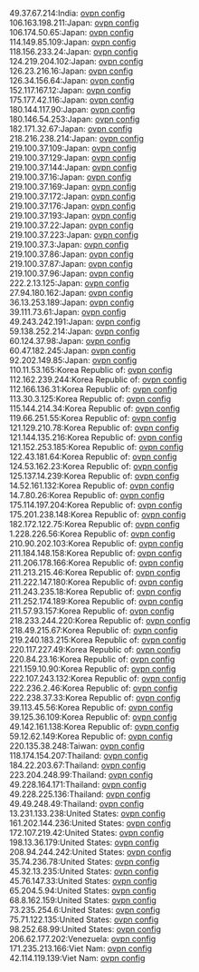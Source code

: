 49.37.67.214:India: [ovpn config](vpn/49_37_67_214.ovpn)  
106.163.198.211:Japan: [ovpn config](vpn/106_163_198_211.ovpn)  
106.174.50.65:Japan: [ovpn config](vpn/106_174_50_65.ovpn)  
114.149.85.109:Japan: [ovpn config](vpn/114_149_85_109.ovpn)  
118.156.233.24:Japan: [ovpn config](vpn/118_156_233_24.ovpn)  
124.219.204.102:Japan: [ovpn config](vpn/124_219_204_102.ovpn)  
126.23.216.16:Japan: [ovpn config](vpn/126_23_216_16.ovpn)  
126.34.156.64:Japan: [ovpn config](vpn/126_34_156_64.ovpn)  
152.117.167.12:Japan: [ovpn config](vpn/152_117_167_12.ovpn)  
175.177.42.116:Japan: [ovpn config](vpn/175_177_42_116.ovpn)  
180.144.117.90:Japan: [ovpn config](vpn/180_144_117_90.ovpn)  
180.146.54.253:Japan: [ovpn config](vpn/180_146_54_253.ovpn)  
182.171.32.67:Japan: [ovpn config](vpn/182_171_32_67.ovpn)  
218.216.238.214:Japan: [ovpn config](vpn/218_216_238_214.ovpn)  
219.100.37.109:Japan: [ovpn config](vpn/219_100_37_109.ovpn)  
219.100.37.129:Japan: [ovpn config](vpn/219_100_37_129.ovpn)  
219.100.37.144:Japan: [ovpn config](vpn/219_100_37_144.ovpn)  
219.100.37.16:Japan: [ovpn config](vpn/219_100_37_16.ovpn)  
219.100.37.169:Japan: [ovpn config](vpn/219_100_37_169.ovpn)  
219.100.37.172:Japan: [ovpn config](vpn/219_100_37_172.ovpn)  
219.100.37.176:Japan: [ovpn config](vpn/219_100_37_176.ovpn)  
219.100.37.193:Japan: [ovpn config](vpn/219_100_37_193.ovpn)  
219.100.37.22:Japan: [ovpn config](vpn/219_100_37_22.ovpn)  
219.100.37.223:Japan: [ovpn config](vpn/219_100_37_223.ovpn)  
219.100.37.3:Japan: [ovpn config](vpn/219_100_37_3.ovpn)  
219.100.37.86:Japan: [ovpn config](vpn/219_100_37_86.ovpn)  
219.100.37.87:Japan: [ovpn config](vpn/219_100_37_87.ovpn)  
219.100.37.96:Japan: [ovpn config](vpn/219_100_37_96.ovpn)  
222.2.13.125:Japan: [ovpn config](vpn/222_2_13_125.ovpn)  
27.94.180.162:Japan: [ovpn config](vpn/27_94_180_162.ovpn)  
36.13.253.189:Japan: [ovpn config](vpn/36_13_253_189.ovpn)  
39.111.73.61:Japan: [ovpn config](vpn/39_111_73_61.ovpn)  
49.243.242.191:Japan: [ovpn config](vpn/49_243_242_191.ovpn)  
59.138.252.214:Japan: [ovpn config](vpn/59_138_252_214.ovpn)  
60.124.37.98:Japan: [ovpn config](vpn/60_124_37_98.ovpn)  
60.47.182.245:Japan: [ovpn config](vpn/60_47_182_245.ovpn)  
92.202.149.85:Japan: [ovpn config](vpn/92_202_149_85.ovpn)  
110.11.53.165:Korea Republic of: [ovpn config](vpn/110_11_53_165.ovpn)  
112.162.239.244:Korea Republic of: [ovpn config](vpn/112_162_239_244.ovpn)  
112.166.136.31:Korea Republic of: [ovpn config](vpn/112_166_136_31.ovpn)  
113.30.3.125:Korea Republic of: [ovpn config](vpn/113_30_3_125.ovpn)  
115.144.214.34:Korea Republic of: [ovpn config](vpn/115_144_214_34.ovpn)  
119.66.251.55:Korea Republic of: [ovpn config](vpn/119_66_251_55.ovpn)  
121.129.210.78:Korea Republic of: [ovpn config](vpn/121_129_210_78.ovpn)  
121.144.135.216:Korea Republic of: [ovpn config](vpn/121_144_135_216.ovpn)  
121.152.253.185:Korea Republic of: [ovpn config](vpn/121_152_253_185.ovpn)  
122.43.181.64:Korea Republic of: [ovpn config](vpn/122_43_181_64.ovpn)  
124.53.162.23:Korea Republic of: [ovpn config](vpn/124_53_162_23.ovpn)  
125.137.14.239:Korea Republic of: [ovpn config](vpn/125_137_14_239.ovpn)  
14.52.161.132:Korea Republic of: [ovpn config](vpn/14_52_161_132.ovpn)  
14.7.80.26:Korea Republic of: [ovpn config](vpn/14_7_80_26.ovpn)  
175.114.197.204:Korea Republic of: [ovpn config](vpn/175_114_197_204.ovpn)  
175.201.238.148:Korea Republic of: [ovpn config](vpn/175_201_238_148.ovpn)  
182.172.122.75:Korea Republic of: [ovpn config](vpn/182_172_122_75.ovpn)  
1.228.226.56:Korea Republic of: [ovpn config](vpn/1_228_226_56.ovpn)  
210.90.202.103:Korea Republic of: [ovpn config](vpn/210_90_202_103.ovpn)  
211.184.148.158:Korea Republic of: [ovpn config](vpn/211_184_148_158.ovpn)  
211.206.178.166:Korea Republic of: [ovpn config](vpn/211_206_178_166.ovpn)  
211.213.215.46:Korea Republic of: [ovpn config](vpn/211_213_215_46.ovpn)  
211.222.147.180:Korea Republic of: [ovpn config](vpn/211_222_147_180.ovpn)  
211.243.235.18:Korea Republic of: [ovpn config](vpn/211_243_235_18.ovpn)  
211.252.174.189:Korea Republic of: [ovpn config](vpn/211_252_174_189.ovpn)  
211.57.93.157:Korea Republic of: [ovpn config](vpn/211_57_93_157.ovpn)  
218.233.244.220:Korea Republic of: [ovpn config](vpn/218_233_244_220.ovpn)  
218.49.215.67:Korea Republic of: [ovpn config](vpn/218_49_215_67.ovpn)  
219.240.183.215:Korea Republic of: [ovpn config](vpn/219_240_183_215.ovpn)  
220.117.227.49:Korea Republic of: [ovpn config](vpn/220_117_227_49.ovpn)  
220.84.23.16:Korea Republic of: [ovpn config](vpn/220_84_23_16.ovpn)  
221.159.10.90:Korea Republic of: [ovpn config](vpn/221_159_10_90.ovpn)  
222.107.243.132:Korea Republic of: [ovpn config](vpn/222_107_243_132.ovpn)  
222.236.2.46:Korea Republic of: [ovpn config](vpn/222_236_2_46.ovpn)  
222.238.37.33:Korea Republic of: [ovpn config](vpn/222_238_37_33.ovpn)  
39.113.45.56:Korea Republic of: [ovpn config](vpn/39_113_45_56.ovpn)  
39.125.36.109:Korea Republic of: [ovpn config](vpn/39_125_36_109.ovpn)  
49.142.161.138:Korea Republic of: [ovpn config](vpn/49_142_161_138.ovpn)  
59.12.62.149:Korea Republic of: [ovpn config](vpn/59_12_62_149.ovpn)  
220.135.38.248:Taiwan: [ovpn config](vpn/220_135_38_248.ovpn)  
118.174.154.207:Thailand: [ovpn config](vpn/118_174_154_207.ovpn)  
184.22.203.67:Thailand: [ovpn config](vpn/184_22_203_67.ovpn)  
223.204.248.99:Thailand: [ovpn config](vpn/223_204_248_99.ovpn)  
49.228.164.171:Thailand: [ovpn config](vpn/49_228_164_171.ovpn)  
49.228.225.136:Thailand: [ovpn config](vpn/49_228_225_136.ovpn)  
49.49.248.49:Thailand: [ovpn config](vpn/49_49_248_49.ovpn)  
13.231.133.238:United States: [ovpn config](vpn/13_231_133_238.ovpn)  
161.202.144.236:United States: [ovpn config](vpn/161_202_144_236.ovpn)  
172.107.219.42:United States: [ovpn config](vpn/172_107_219_42.ovpn)  
198.13.36.179:United States: [ovpn config](vpn/198_13_36_179.ovpn)  
208.94.244.242:United States: [ovpn config](vpn/208_94_244_242.ovpn)  
35.74.236.78:United States: [ovpn config](vpn/35_74_236_78.ovpn)  
45.32.13.235:United States: [ovpn config](vpn/45_32_13_235.ovpn)  
45.76.147.33:United States: [ovpn config](vpn/45_76_147_33.ovpn)  
65.204.5.94:United States: [ovpn config](vpn/65_204_5_94.ovpn)  
68.8.162.159:United States: [ovpn config](vpn/68_8_162_159.ovpn)  
73.235.254.6:United States: [ovpn config](vpn/73_235_254_6.ovpn)  
75.71.122.135:United States: [ovpn config](vpn/75_71_122_135.ovpn)  
98.252.68.99:United States: [ovpn config](vpn/98_252_68_99.ovpn)  
206.62.177.202:Venezuela: [ovpn config](vpn/206_62_177_202.ovpn)  
171.235.213.166:Viet Nam: [ovpn config](vpn/171_235_213_166.ovpn)  
42.114.119.139:Viet Nam: [ovpn config](vpn/42_114_119_139.ovpn)  
